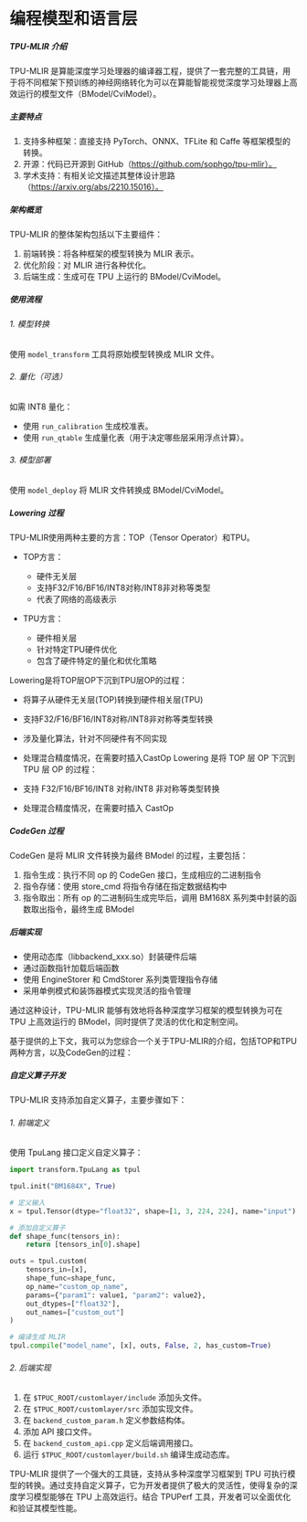 # 编程模型和语言层
##### TPU-MLIR 介绍

TPU-MLIR 是算能深度学习处理器的编译器工程，提供了一套完整的工具链，用于将不同框架下预训练的神经网络转化为可以在算能智能视觉深度学习处理器上高效运行的模型文件（BModel/CviModel）。

##### 主要特点

1. 支持多种框架：直接支持 PyTorch、ONNX、TFLite 和 Caffe 等框架模型的转换。
2. 开源：代码已开源到 GitHub（https://github.com/sophgo/tpu-mlir）。
3. 学术支持：有相关论文描述其整体设计思路（https://arxiv.org/abs/2210.15016）。

##### 架构概览

TPU-MLIR 的整体架构包括以下主要组件：

1. 前端转换：将各种框架的模型转换为 MLIR 表示。
2. 优化阶段：对 MLIR 进行各种优化。
3. 后端生成：生成可在 TPU 上运行的 BModel/CviModel。

#####  使用流程

###### 1. 模型转换

使用 `model_transform` 工具将原始模型转换成 MLIR 文件。

###### 2. 量化（可选）

如需 INT8 量化：
- 使用 `run_calibration` 生成校准表。
- 使用 `run_qtable` 生成量化表（用于决定哪些层采用浮点计算）。

###### 3. 模型部署

使用 `model_deploy` 将 MLIR 文件转换成 BModel/CviModel。

##### Lowering 过程
TPU-MLIR使用两种主要的方言：TOP（Tensor Operator）和TPU。

- TOP方言：
  - 硬件无关层
  - 支持F32/F16/BF16/INT8对称/INT8非对称等类型
  - 代表了网络的高级表示

- TPU方言：
  - 硬件相关层
  - 针对特定TPU硬件优化
  - 包含了硬件特定的量化和优化策略



Lowering是将TOP层OP下沉到TPU层OP的过程：
- 将算子从硬件无关层(TOP)转换到硬件相关层(TPU)
- 支持F32/F16/BF16/INT8对称/INT8非对称等类型转换
- 涉及量化算法，针对不同硬件有不同实现
- 处理混合精度情况，在需要时插入CastOp
Lowering 是将 TOP 层 OP 下沉到 TPU 层 OP 的过程：

- 支持 F32/F16/BF16/INT8 对称/INT8 非对称等类型转换
- 处理混合精度情况，在需要时插入 CastOp

##### CodeGen 过程

CodeGen 是将 MLIR 文件转换为最终 BModel 的过程，主要包括：

1. 指令生成：执行不同 op 的 CodeGen 接口，生成相应的二进制指令
2. 指令存储：使用 store_cmd 将指令存储在指定数据结构中
3. 指令取出：所有 op 的二进制码生成完毕后，调用 BM168X 系列类中封装的函数取出指令，最终生成 BModel

##### 后端实现

- 使用动态库（libbackend_xxx.so）封装硬件后端
- 通过函数指针加载后端函数
- 使用 EngineStorer 和 CmdStorer 系列类管理指令存储
- 采用单例模式和装饰器模式实现灵活的指令管理

通过这种设计，TPU-MLIR 能够有效地将各种深度学习框架的模型转换为可在 TPU 上高效运行的 BModel，同时提供了灵活的优化和定制空间。




基于提供的上下文，我可以为您综合一个关于TPU-MLIR的介绍，包括TOP和TPU两种方言，以及CodeGen的过程：

##### 自定义算子开发

TPU-MLIR 支持添加自定义算子，主要步骤如下：

###### 1. 前端定义

使用 TpuLang 接口定义自定义算子：

```python
import transform.TpuLang as tpul

tpul.init("BM1684X", True)

# 定义输入
x = tpul.Tensor(dtype="float32", shape=[1, 3, 224, 224], name="input")

# 添加自定义算子
def shape_func(tensors_in):
    return [tensors_in[0].shape]

outs = tpul.custom(
    tensors_in=[x],
    shape_func=shape_func,
    op_name="custom_op_name",
    params={"param1": value1, "param2": value2},
    out_dtypes=["float32"],
    out_names=["custom_out"]
)

# 编译生成 MLIR
tpul.compile("model_name", [x], outs, False, 2, has_custom=True)
```

###### 2. 后端实现

1. 在 `$TPUC_ROOT/customlayer/include` 添加头文件。
2. 在 `$TPUC_ROOT/customlayer/src` 添加实现文件。
3. 在 `backend_custom_param.h` 定义参数结构体。
4. 添加 API 接口文件。
5. 在 `backend_custom_api.cpp` 定义后端调用接口。
6. 运行 `$TPUC_ROOT/customlayer/build.sh` 编译生成动态库。


TPU-MLIR 提供了一个强大的工具链，支持从多种深度学习框架到 TPU 可执行模型的转换。通过支持自定义算子，它为开发者提供了极大的灵活性，使得复杂的深度学习模型能够在 TPU 上高效运行。结合 TPUPerf 工具，开发者可以全面优化和验证其模型性能。
